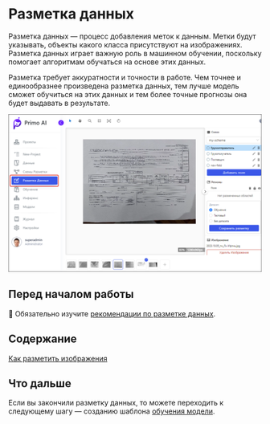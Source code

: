 # Разметка данных

Разметка данных — процесс добавления меток к данным. Метки будут указывать, объекты какого класса присутствуют на изображениях. Разметка данных играет важную роль в машинном обучении, поскольку помогает алгоритмам обучаться на основе этих данных.

Разметка требует аккуратности и точности в работе. Чем точнее и единообразнее произведена разметка данных, тем лучше модель сможет обучиться на этих данных и тем более точные прогнозы она будет выдавать в результате.

![](<../../../../.gitbook/assets1/primo-ai//user-guide/labeling-page.png>)


## Перед началом работы

:large_orange_diamond: Обязательно изучите [рекомендации по разметке данных](https://docs.primo-rpa.ru/primo-rpa/primo-rpa-ai-server/user/labeling/datalabeling-requirements).


## Содержание

[Как разметить изображения](https://docs.primo-rpa.ru/primo-rpa/primo-rpa-ai-server/user/labeling/operations-with-labeling)


## Что дальше

Если вы закончили разметку данных, то можете переходить к следующему шагу — созданию шаблона [обучения модели](https://docs.primo-rpa.ru/primo-rpa/primo-rpa-ai-server/user/training). 
